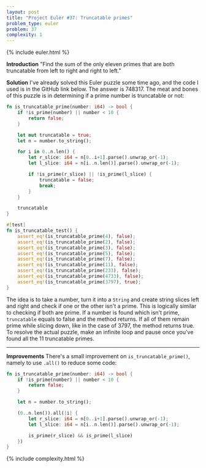 ```yaml
---
layout: post
title: "Project Euler #37: Truncatable primes"
problem_type: euler
problem: 37
complexity: 1
---
```


{% include euler.html %}

**Introduction**
"Find the sum of the only eleven primes that are both truncatable from left to right and right to left."

**Solution**
I've already solved this Euler puzzle some time ago, and the code I used is in the GitHub link below. The answer is 748317. The meat and bones of this puzzle is in determining if a prime number is truncatable or not:

```rust
fn is_truncatable_prime(number: i64) -> bool {
    if !is_prime(number) || number < 10 {
        return false;
    }

    let mut truncatable = true;
    let n = number.to_string();

    for i in 0..n.len() {
        let r_slice: i64 = n[0..i+1].parse().unwrap_or(-1);
        let l_slice: i64 = n[i..n.len()].parse().unwrap_or(-1);

        if !is_prime(r_slice) || !is_prime(l_slice) {
            truncatable = false;
            break;
        }
    }

    truncatable
}

#[test]
fn is_truncatable_test() {
    assert_eq!(is_truncatable_prime(4), false);
    assert_eq!(is_truncatable_prime(2), false);
    assert_eq!(is_truncatable_prime(3), false);
    assert_eq!(is_truncatable_prime(5), false);
    assert_eq!(is_truncatable_prime(7), false);
    assert_eq!(is_truncatable_prime(11), false);
    assert_eq!(is_truncatable_prime(233), false);
    assert_eq!(is_truncatable_prime(4733), false);
    assert_eq!(is_truncatable_prime(3797), true);
}
```

The idea is to take a number, turn it into a `String` and create string slices left and right and check if one or the other isn't a prime. This is logically similar to checking if both are prime. If a number is found which isn't prime, `truncatable` equals to false and the method returns. If all of them remain prime while slicing down, like in the case of 3797, the method returns true. To resolve the actual puzzle, make an infinite loop and pause once you've found all the 11 truncatable primes.

---

**Improvements**
There's a small improvement on `is_truncatable_prime()`, namely to use `.all()` to reduce some code:

```rust
fn is_truncatable_prime(number: i64) -> bool {
    if !is_prime(number) || number < 10 {
        return false;
    }

    let n = number.to_string();

    (0..n.len()).all(|i| {
        let r_slice: i64 = n[0..i+1].parse().unwrap_or(-1);
        let l_slice: i64 = n[i..n.len()].parse().unwrap_or(-1);

        is_prime(r_slice) && is_prime(l_slice)
    })
}
```

{% include complexity.html %}
